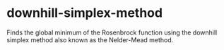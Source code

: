 # downhill-simplex-method
Finds the global minimum of the Rosenbrock function using the downhill simplex method also known as the Nelder-Mead method. 
